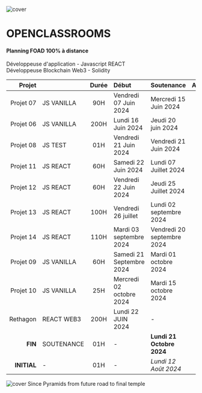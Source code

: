 ![cover](https://kpkfzczpavanzocxzyta.supabase.co/storage/v1/object/public/oc-react/readme-header-oc-react-00-planning.png)

# OPENCLASSROOMS

#### Planning FOAD 100% à distance

Développeuse d'application - Javascript REACT  
Développeuse Blockchain Web3 - Solidity

|      Projet || Durée | Début                    | Soutenance                 | Avancement |
| ----------: |---| :---: | :----------------------- | :------------------------- | :--------: |
|   Projet 07 | JS VANILLA |  90H  | Vendredi 07 Juin 2024    | Mercredi 15 Juin 2024      |    40%     |
|   Projet 06 | JS VANILLA | 200H  | Lundi 16 Juin 2024       | Jeudi 20 juin 2024         |    90%     |
|   Projet 08 | JS TEST    |  01H  | Vendredi 21 Juin 2024    | Vendredi 21 Juin 2024      |     -      |
|   Projet 11 | JS REACT   |  60H  | Samedi 22 Juin 2024      | Lundi 07 Juillet 2024      |     -      |
|   Projet 12 | JS REACT   |  60H  | Vendredi 22 Juin 2024    |  Jeudi 25 Juillet 2024     |     -      |
|   Projet 13 | JS REACT   | 100H  |  Vendredi 26 juillet     | Lundi 02 septembre 2024    |     -      |
|   Projet 14 | JS REACT   | 110H  | Mardi 03 septembre 2024  | Vendredi 20 septembre 2024 |     -      |
|   Projet 09 | JS VANILLA |  60H  | Samedi 21 Septembre 2024 |  Mardi 01 octobre 2024     |     -      |
|   Projet 10 | JS VANILLA |  25H  | Mercredi 02 octobre 2024 | Mardi 15 octobre 2024      |     -      |
|    Rethagon | REACT WEB3 | 200H  | Lundi 22 JUIN 2024       | -                          |    10%     |
|     **FIN** | SOUTENANCE |  01H  | -                        | **Lundi 21 Octobre 2024**  |    33%     |
| **INITIAL** |     -      |  01H  | -                        | _Lundi 12 Août 2024_       |     -      |

![cover](https://kpkfzczpavanzocxzyta.supabase.co/storage/v1/object/public/nephcode-public/githubReadmeSkills.png)
Since Pyramids from future road to final temple

<!-- ∵ ƸӜƷ ∴∵ ƸӜƷ ∴∵ ƸӜƷ ∴∵ ƸӜƷ ∴∵∴∵  ∵ NPƸӜƷL1M ∴ ∴∵∴∵ ƸӜƷ ∴∵ ƸӜƷ ∴∵ ƸӜƷ ∴∵ ƸӜƷ ∴∵ ƸӜƷ ∴ -->
